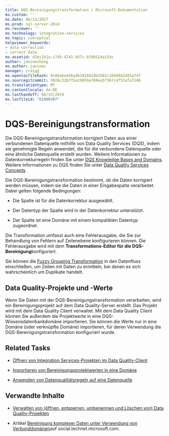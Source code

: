 ```yaml
---
title: DQS-Bereinigungstransformation | Microsoft-Dokumentation
ms.custom: ''
ms.date: 06/13/2017
ms.prod: sql-server-2014
ms.reviewer: ''
ms.technology: integration-services
ms.topic: conceptual
helpviewer_keywords:
- data correction
- correct data
ms.assetid: d2ec1b1a-c745-4741-b57c-6fdb524a154c
author: janinezhang
ms.author: janinez
manager: craigg
ms.openlocfilehash: 0c06abe4d6adb3916028b3501c16b68d2491af47
ms.sourcegitcommit: 3026c22b7fba19059a769ea5f367c4f51efaf286
ms.translationtype: MT
ms.contentlocale: de-DE
ms.lasthandoff: 06/15/2019
ms.locfileid: "62900397"
---
```

# <a name="dqs-cleansing-transformation"></a>DQS-Bereinigungstransformation
  Die DQS-Bereinigungstransformation korrigiert Daten aus einer verbundenen Datenquelle mithilfe von Data Quality Services (DQS), indem sie genehmigte Regeln anwendet, die für die verbundene Datenquelle oder eine ähnliche Datenquelle erstellt wurden. Weitere Informationen zu Datenkorrekturregeln finden Sie unter [DQS Knowledge Bases and Domains](../../../data-quality-services/dqs-knowledge-bases-and-domains.md). Weitere Informationen zu DQS finden Sie unter [Data Quality Services Concepts](../../../data-quality-services/data-quality-services-concepts.md).  
  
 Die DQS-Bereinigungstransformation bestimmt, ob die Daten korrigiert werden müssen, indem sie die Daten in einer Eingabespalte verarbeitet. Dabei gelten folgende Bedingungen:  
  
-   Die Spalte ist für die Datenkorrektur ausgewählt.  
  
-   Der Datentyp der Spalte wird in der Datenkorrektur unterstützt.  
  
-   Der Spalte ist eine Domäne mit einem kompatiblen Datentyp zugeordnet.  
  
 Die Transformation umfasst auch eine Fehlerausgabe, die Sie zur Behandlung von Fehlern auf Zeilenebene konfigurieren können. Die Fehlerausgabe wird mit dem **Transformations-Editor für die DQS-Bereinigung**konfiguriert.  
  
 Sie können die [Fuzzy Grouping Transformation](fuzzy-grouping-transformation.md) in den Datenfluss einschließen, um Zeilen mit Daten zu ermitteln, bei denen es sich wahrscheinlich um Duplikate handelt.  
  
## <a name="data-quality-projects-and-values"></a>Data Quality-Projekte und -Werte  
 Wenn Sie Daten mit der DQS-Bereinigungstransformation verarbeiten, wird ein Bereinigungsprojekt auf dem Data Quality-Server erstellt. Das Projekt wird mit dem Data Quality Client verwaltet. Mit dem Data Quality Client können Sie außerdem die Projektwerte in eine DQS-Wissensdatenbankdomäne importieren. Sie können die Werte nur in eine Domäne (oder verknüpfte Domäne) importieren, für deren Verwendung die DQS-Bereinigungstransformation konfiguriert wurde.  
  
## <a name="related-tasks"></a>Related Tasks  
  
-   [Öffnen von Integration Services-Projekten im Data Quality-Client](../../../data-quality-services/open-integration-services-projects-in-data-quality-client.md)  
  
-   [Importieren von Bereinigungsprojektwerten in eine Domäne](../../../data-quality-services/import-cleansing-project-values-into-a-domain.md)  
  
-   [Anwenden von Datenqualitätsregeln auf eine Datenquelle](apply-data-quality-rules-to-data-source.md)  
  
## <a name="related-content"></a>Verwandte Inhalte  
  
-   [Verwalten von &#40;öffnen, entsperren, umbenennen und Löschen von&#41; Data Quality-Projekten](../../../data-quality-services/manage-open-unlock-rename-and-delete-a-data-quality-project.md)  
  
-   Artikel [Bereinigung komplexer Daten unter Verwendung von Verbunddomänen](https://social.technet.microsoft.com/wiki/contents/articles/13324.using-dqs-cleansing-complex-data-using-composite-domains.aspx)auf social.technet.microsoft.com.  
  
  
